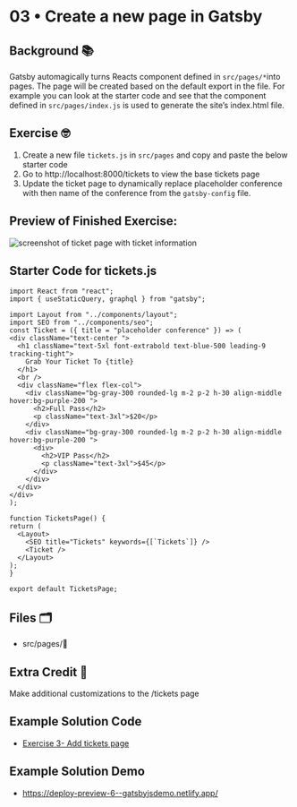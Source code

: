 # 03 • Create a new page in Gatsby

## Background 📚

Gatsby automagically turns Reacts component defined in `src/pages/*`into pages. The page will be created based on the default export in the file. For example you can look at the starter code and see that the component defined in `src/pages/index.js` is used to generate the site’s index.html file.

## Exercise 🤓

1. Create a new file `tickets.js` in `src/pages` and copy and paste the below starter code
2. Go to http://localhost:8000/tickets to view the base tickets page
3. Update the ticket page to dynamically replace placeholder conference with then name of the conference from the `gatsby-config` file. 

## Preview of Finished Exercise:
![screenshot of ticket page with ticket information](./images/exercise-3-add-tickets-page.png)
 
## Starter Code for tickets.js

```
import React from "react";
import { useStaticQuery, graphql } from "gatsby";

import Layout from "../components/layout";
import SEO from "../components/seo";
const Ticket = ({ title = "placeholder conference" }) => (
<div className="text-center ">
  <h1 className="text-5xl font-extrabold text-blue-500 leading-9 tracking-tight">
    Grab Your Ticket To {title}
  </h1>
  <br />
  <div className="flex flex-col">
    <div className="bg-gray-300 rounded-lg m-2 p-2 h-30 align-middle hover:bg-purple-200 ">
      <h2>Full Pass</h2>
      <p className="text-3xl">$20</p>
    </div>
    <div className="bg-gray-300 rounded-lg m-2 p-2 h-30 align-middle hover:bg-purple-200 ">
      <div>
        <h2>VIP Pass</h2>
        <p className="text-3xl">$45</p>
      </div>
    </div>
  </div>
</div>
);

function TicketsPage() {
return (
  <Layout>
    <SEO title="Tickets" keywords={[`Tickets`]} />
    <Ticket />
  </Layout>
);
}

export default TicketsPage;
```

## Files 🗂

- src/pages/👀

## Extra Credit 💯
Make additional customizations to the /tickets page 

## Example Solution Code
- [Exercise 3- Add tickets page](https://github.com/M0nica/gatsby-workshop/pull/6/files)

## Example Solution Demo
- https://deploy-preview-6--gatsbyjsdemo.netlify.app/

